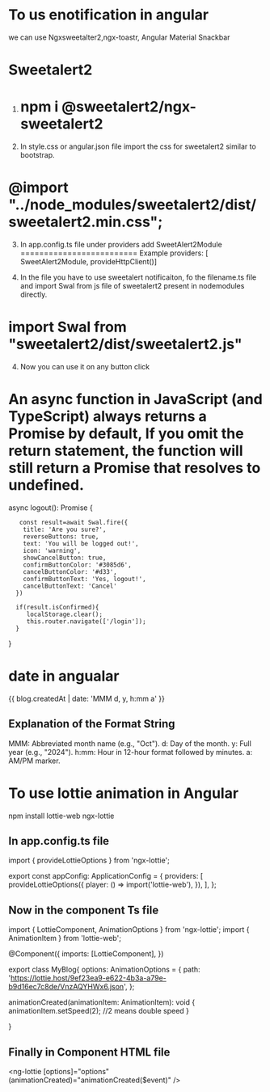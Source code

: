 # To us enotification in angular
we can use  Ngxsweetalter2,ngx-toastr,  Angular Material Snackbar

# Sweetalert2

1. # npm i @sweetalert2/ngx-sweetalert2

2. In style.css or angular.json file import the css for sweetalert2 similar to bootstrap.

# @import "../node_modules/sweetalert2/dist/sweetalert2.min.css";


3. In app.config.ts file
under providers add SweetAlert2Module
=========================
Example
providers: [ SweetAlert2Module,
    provideHttpClient()]

3. In the file you have to use sweetalert notificaiton, fo the filename.ts file and import Swal from  js file of sweetalert2 present in nodemodules directly.

# import Swal from "sweetalert2/dist/sweetalert2.js"

4. Now you can use it on any button click

# An async function in JavaScript (and TypeScript) always returns a Promise by default, If you omit the return statement, the function will still return a Promise that resolves to undefined.

async logout(): Promise<void> {

       const result=await Swal.fire({
        title: 'Are you sure?',
        reverseButtons: true,
        text: 'You will be logged out!',
        icon: 'warning',
        showCancelButton: true,
        confirmButtonColor: '#3085d6',
        cancelButtonColor: '#d33',
        confirmButtonText: 'Yes, logout!',
        cancelButtonText: 'Cancel'
      })

      if(result.isConfirmed){
         localStorage.clear();
         this.router.navigate(['/login']);
      }
    
  }

# date in angualar

 <p class="card-text text-muted">{{ blog.createdAt | date: 'MMM d, y, h:mm a' }}</p>
 
## Explanation of the Format String
MMM: Abbreviated month name (e.g., "Oct").
d: Day of the month.
y: Full year (e.g., "2024").
h:mm: Hour in 12-hour format followed by minutes.
a: AM/PM marker.

# To use lottie animation in  Angular

npm install lottie-web ngx-lottie

## In app.config.ts file

import { provideLottieOptions } from 'ngx-lottie';

export const appConfig: ApplicationConfig = {
  providers: [
    provideLottieOptions({
      player: () => import('lottie-web'),
    }),
  ],
};


## Now in the component Ts file 

import { LottieComponent, AnimationOptions } from 'ngx-lottie';
import { AnimationItem } from 'lottie-web';

@Component({
  imports: [LottieComponent],
})

export class MyBlog{
 options: AnimationOptions = {
    path: 'https://lottie.host/9ef23ea9-e622-4b3a-a79e-b9d16ec7c8de/VnzAQYHWx6.json',
  };

  
  animationCreated(animationItem: AnimationItem): void {
        animationItem.setSpeed(2); //2 means double speed
  }

}

<!-- The animationCreated function is an event handler in Angular that allows you to interact with a Lottie animation after it has been loaded and initialized. This handler gives you access to the AnimationItem object, which represents the loaded animation and provides various methods to control it. 
Key Uses of animationCreated
Control Playback Speed
Play/Pause the Animation
Looping Control
etc.
-->

## Finally in Component HTML file
 <ng-lottie [options]="options" (animationCreated)="animationCreated($event)" />